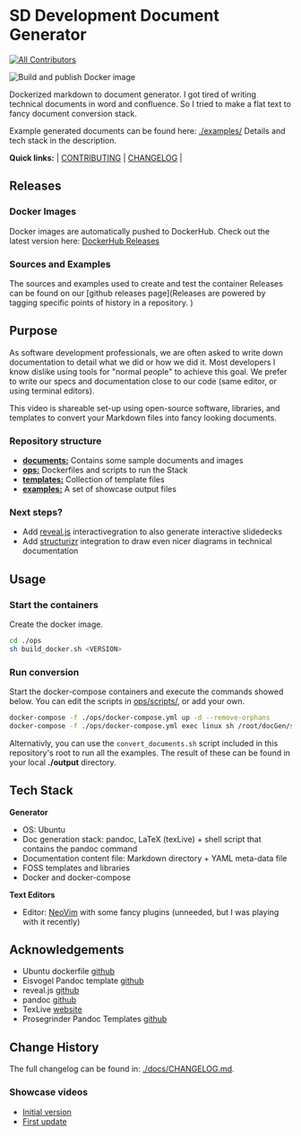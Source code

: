 # SD Development Document Generator

<!-- ALL-CONTRIBUTORS-BADGE:START - Do not remove or modify this section -->
[![All Contributors](https://img.shields.io/badge/all_contributors-13-orange.svg?style=flat-square)](#contributors)
<!-- ALL-CONTRIBUTORS-BADGE:END --> 
![Build and publish Docker image](https://github.com/sddevelopment-be/document-generation/workflows/Build%20and%20publish%20Docker%20image/badge.svg)


Dockerized markdown to document generator. 
I got tired of writing technical documents in word and confluence.
So I tried to make a flat text to fancy document conversion stack.  

Example generated documents can be found here: [./examples/](./examples/)
Details and tech stack in the description.

**Quick links:** |  [CONTRIBUTING](./docs/CONTRIBUTING.md) | [CHANGELOG](./docs/CHANGELOG.md) |

## Releases

### Docker Images
Docker images are automatically pushed to DockerHub.
Check out the latest version here: [DockerHub Releases](https://hub.docker.com/repository/docker/sddevelopmentbe/docgen/general)

### Sources and Examples
The sources and examples used to create and test the container Releases
can be found on our [github releases page](Releases are powered by tagging specific points of history in a repository. )

## Purpose

As software development professionals, we are often asked to write down documentation to detail what we did or how we did it. Most developers I know dislike using tools for "normal people" to  achieve this goal. We prefer to write our specs and documentation close to our code (same editor, or using terminal editors).

This video is shareable set-up using open-source software, libraries, and templates to convert your Markdown files into fancy looking documents.

### Repository structure

* [**documents:**](./documents) Contains some sample documents and images
* [**ops:**](./ops) Dockerfiles and scripts to run the Stack
* [**templates:**](./ops/templates) Collection of template files 
* [**examples:**](./examples) A set of showcase output files 

### Next steps?

* Add [reveal.js](https://github.com/hakimel/reveal.js/) interactivegration to also generate interactive slidedecks
* Add [structurizr](https://structurizr.com/) integration to draw even nicer diagrams in technical documentation 

## Usage

### Start the containers

Create the docker image.
```bash
cd ./ops
sh build_docker.sh <VERSION>
```
### Run conversion

Start the docker-compose containers and execute the commands showed below.
You can edit the scripts in [ops/scripts/](./ops/scripts/), or add your own.


```bash
docker-compose -f ./ops/docker-compose.yml up -d --remove-orphans
docker-compose -f ./ops/docker-compose.yml exec linux sh /root/docGen/scripts/doc_runner.sh documents/document_sample.md document sdd-base
```

Alternativly, you can use the `convert_documents.sh` script included in this repository's root
to run all the examples. The result of these can be found in your local **./output** directory.

## Tech Stack

**Generator**
* OS: Ubuntu
* Doc generation stack: pandoc, LaTeX (texLive) + shell script that contains the pandoc command
* Documentation content file: Markdown directory + YAML meta-data file
* FOSS templates and libraries
* Docker and docker-compose

**Text Editors**
* Editor: [NeoVim](https://neovim.io/) with some fancy plugins (unneeded, but I was playing with it recently)

## Acknowledgements

* Ubuntu dockerfile [github](https://github.com/dockerfile/ubuntu)
* Eisvogel Pandoc template [github](https://github.com/Wandmalfarbe/pandoc-latex-template)
* reveal.js [github](https://github.com/hakimel/reveal.js)
* pandoc [github](https://github.com/jgm/pandoc)
* TexLive [website](https://tug.org/texlive/)
* Prosegrinder Pandoc Templates [github](https://github.com/prosegrinder/pandoc-templates)

## Change History 

The full changelog can be found in: [./docs/CHANGELOG.md](./docs/CHANGELOG.md).

### Showcase videos
* [Initial version](https://www.youtube.com/watch?v=N_aVZHArSS0)
* [First update](https://www.youtube.com/watch?v=oyBFv_9QFbk)
